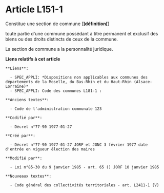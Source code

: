 # Article L151-1

Constitue une section de commune [**]définition[**]

toute partie d'une commune possédant à titre permanent et exclusif des biens ou des droits distincts de ceux de la commune. 

La section de commune a la personnalité juridique.

**Liens relatifs à cet article**

	**Liens**:

	  - SPEC_APPLI: *Dispositions non applicables aux communes des départements de la Moselle, du Bas-Rhin et du Haut-Rhin (Alsace-Lorraine)*
	  - SPEC_APPLI: Code des communes L181-1 :

	**Anciens textes**:

	  - Code de l'administration communale 123

	**Codifié par**:

	  - Décret n°77-90 1977-01-27

	**Créé par**:

	  - Décret n°77-90 1977-01-27 JORF et JONC 3 février 1977 date d'entrée en vigueur élection des maires

	**Modifié par**:

	  - Loi n°85-30 du 9 janvier 1985 - art. 65 () JORF 10 janvier 1985

	**Nouveaux textes**:

	  - Code général des collectivités territoriales - art. L2411-1 (V)
